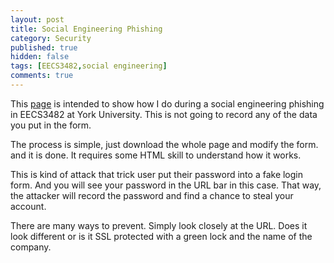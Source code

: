 ```yaml
---
layout: post
title: Social Engineering Phishing
category: Security
published: true
hidden: false
tags: [EECS3482,social engineering]
comments: true
---
```

This [page](/projects/amazon) is intended to show how I do during a social engineering phishing in EECS3482 at York University. This is not going to record any of the data you put in the form.

The process is simple, just download the whole page and modify the form. and it is done. It requires some HTML skill to understand how it works.

This is kind of attack that trick user put their password into a fake login form. And you will see your password in the URL bar in this case. That way, the attacker will record the password and find a chance to steal your account.

There are many ways to prevent. Simply look closely at the URL. Does it look different or is it SSL protected with a green lock and the name of the company.